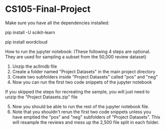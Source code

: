 # CS105-Final-Project

Make sure you have all the dependencies installed:

pip install -U scikit-learn

pip install wordcloud

How to run the jupyter notebook:
(These following 4 steps are optional. They are used for sampling a subset from the 50,000 review dataset)
1. Unzip the aclImdb file 
2. Create a folder named "Project Datasets" in the main project directory
3. Create two subfolders inside "Project Datasets" called "pos" and "neg"
4. Now you can run the first two code snippets of the jupyter notebook

If you skipped the steps for recreating the sample, you will just need to unzip the "Project Datasets.zip" file 

5. Now you should be able to run the rest of the jupyter notebook file.
6. Note that you shouldn't rerun the first two code snippets unless you have emptied the "pos" and "neg" subfolders of "Project Datasets". This will resample the reviews and mess up the 2,500 file split in each folder.
